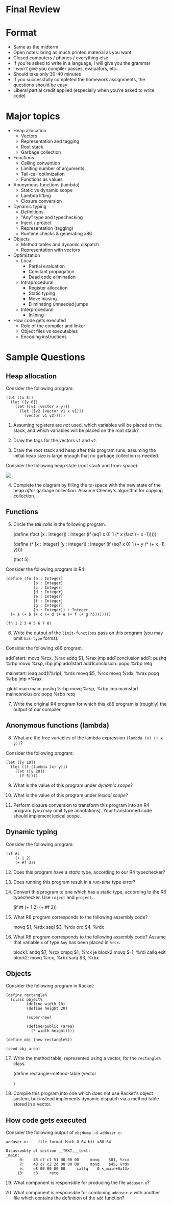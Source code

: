 # Final Review

# Format

- Same as the midterm
- Open notes: bring as much printed material as you want
- Closed computers / phones / everything else
- If you're asked to write in a language, I will give you the grammar
- I *won't* give you compiler passes, evaluators, etc.
- Should take only 30-40 minutes
- If you successfully completed the homework assignments, the questions should be easy
- Liberal partial credit applied (especially when you're asked to write code)

# Major topics

- Heap allocation
  - Vectors
  - Representation and tagging
  - Root stack
  - Garbage collection
- Functions
  - Calling convention
  - Limiting number of arguments
  - Tail-call optimization
  - Functions as values
- Anonymous functions (lambda)
  - Static vs dynamic scope
  - Lambda lifting
  - Closure conversion
- Dynamic typing
  - Definitions
  - "Any" type and typechecking
  - Inject / project
  - Representation (tagging)
  - Runtime checks & generating x86
- Objects
  - Method tables and dynamic dispatch
  - Representation with vectors
- Optimization
  - Local
    - Partial evaluation
    - Constant propagation
    - Dead code elimination
  - Intraprocedural
    - Register allocation
    - Static typing
    - Move biasing
    - Eliminating unneeded jumps
  - Interprocedural
    - Inlining
- How code gets executed
  - Role of the compiler and linker
  - Object files vs executables
  - Encoding instructions

# Sample Questions


## Heap allocation

Consider the following program:

    (let ([x 5])
      (let ([y 6])
        (let ([v1 (vector x y)])
          (let ([v2 (vector v1 x v1)])
            (vector v1 v2)))))

1. Assuming registers are *not* used, which variables will be placed on the stack, and which variables will be placed on the root stack?

2. Draw the tags for the vectors `v1` and `v2`.

3. Draw the root stack and heap after this program runs, assuming the initial heap size is large enough that no garbage collection is needed.

Consider the following heap state (root stack and from-space):

![](heap-diagram1.png)

4. Complete the diagram by filling the to-space with the new state of the heap *after* garbage collection. Assume Cheney's algorithm for copying collection.

## Functions

5. Circle the *tail calls* in the following program.

    (define (fact [x : Integer]) : Integer
      (if (eq? x 0)
          1
          (* x (fact (+ x -1)))))
    
    (define (* [x : Integer] [y : Integer]) : Integer
      (if (eq? x 0)
          1
          (+ y (* (+ x -1) y))))
    
    (fact 5)

Consider the following program in R4:

    (define (fn [a : Integer]
                [b : Integer]
                [c : Integer]
                [d : Integer]
                [e : Integer]
                [f : Integer]
                [g : Integer]
                [h : Integer]) : Integer
      (+ a (+ b (+ c (+ d (+ e (+ f (+ g h))))))))

    (fn 1 2 3 4 5 6 7 8)

6. Write the output of the `limit-functions` pass on this program (you may omit `has-type` forms).

Consider the following x86 program.

add1start:
  movq %rcx, %rax
  addq $1, %rax
  jmp add1conclusion
add1:
  pushq %rbp
  movq %rsp, rbp
  jmp add1start
add1conclusion:
  popq %rbp
  retq

mainstart:
  leaq add1(%rip), %rdx
  movq $5, %rcx
  movq %rdx, %rax
  popq %rbp
  jmp *%rax

.globl main
main:
  pushq %rbp
  movq %rsp, %rbp
  jmp mainstart
mainconclusion:
  popq %rbp
  retq

7. Write the original R4 program for which this x86 program is (roughly) the output of our compiler.


## Anonymous functions (lambda)

8. What are the free variables of the lambda expression `(lambda (x) (+ x y))`?

Consider the following program:

    (let ([y 10])
      (let ([f (lambda (x) y)])
        (let ([y 20])
          (f 5))))

9. What is the value of this program under *dynamic scope*?

10. What is the value of this program under *lexical scope*?

11. Perform closure conversion to transform this program into an R4 program (you may omit type annotations). Your transformed code should implement lexical scope.

## Dynamic typing

Consider the following program:

    (if #t
        (+ 1 2)
        (+ #f 3))

12. Does this program have a *static* type, according to our R4 typechecker?

13. Does running this program result in a *run-time* type error?

14. Convert this program to one which has a static type, according to the R6 typechecker. Use `inject` and `project`.

    (if #t
        (+ 1 2)
        (+ #f 3))

15. What R6 program corresponds to the following assembly code?

    movq $1, %rdx
    saql $3, %rdx
    orq  $4, %rdx

16. What R6 program corresponds to the following assembly code? Assume that variable `x` of type `Any` has been placed in `%rcx`.

    block1:
      andq $7, %rcx
      cmpq $1, %rcx
      je block2
      movq $-1, %rdi
      callq exit
    block2:
      movq %rcx, %rbx
      sarq $3, %rbx

## Objects

Consider the following program in Racket:

    (define rectangle%
      (class object%
             (define width 10)
             (define height 20)
             
             (super-new)
     
             (define/public (area)
               (* width height))))
    
    (define obj (new rectangle%))
    
    (send obj area)

17. Write the method table, represented using a vector, for the `rectangle%` class.

    (define rectangle-method-table
      (vector
      
      
      
      
      )

18. Compile this program into one which does not use Racket's object system, but instead implements dynamic dispatch via a method table stored in a vector.

## How code gets executed

Consider the following output of `objdump -d adduser.o`:

    adduser.o:    file format Mach-O 64-bit x86-64
    
    Disassembly of section __TEXT,__text:
    _main:
          0:    48 c7 c1 51 00 00 00     movq    $81, %rcx
          7:    48 c7 c2 2d 00 00 00     movq    $45, %rdx
          e:    e8 00 00 00 00     callq    0 <_main+0x13>
         13:    c3     retq

19. What component is responsible for producing the file `adduser.o`?

20. What component is responsible for combining `adduser.o` with another file which contains the definition of the `add` function?

